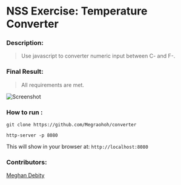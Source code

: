# NSS Exercise: Temperature Converter

### Description:
> Use javascript to converter numeric input between C- and F-. 

### Final Result:
> All requirements are met.  

![Screenshot]()

### How to run :
```
git clone https://github.com/Megraohoh/converter

http-server -p 8080
```

This will show in your browser at:
`http://localhost:8080`

### Contributors:
[Meghan Debity](https://github.com/Megraohoh)